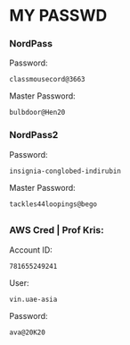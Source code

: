 # MY PASSWD
### NordPass
Password:
```
classmousecord@3663
```
Master Password:
```
bulbdoor@Hen20
```
### NordPass2
Password:
```
insignia-conglobed-indirubin
```
Master Password:
```
tackles44loopings@bego
```
##
### AWS Cred | Prof Kris:
Account ID:
```
781655249241
```
User:
```
vin.uae-asia
```
Password:
```
ava@20K20
```
##